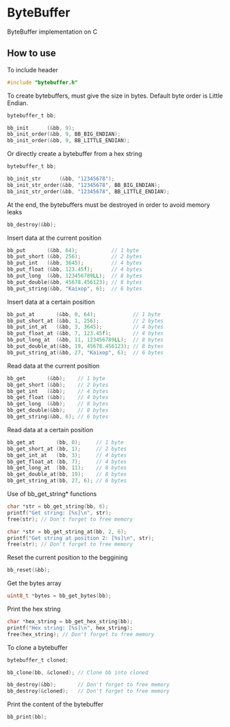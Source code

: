# ByteBuffer #
ByteBuffer implementation on C

## How to use ##
To include header
```c
#include "bytebuffer.h"
```
To create bytebuffers, must give the size in bytes. Default byte order is Little Endian.
```c
bytebuffer_t bb;

bb_init      (&bb, 9);
bb_init_order(&bb, 9, BB_BIG_ENDIAN);
bb_init_order(&bb, 9, BB_LITTLE_ENDIAN);
```
Or directly create a bytebuffer from a hex string
```c
bytebuffer_t bb;

bb_init_str      (&bb, "12345678");
bb_init_str_order(&bb, "12345678", BB_BIG_ENDIAN);
bb_init_str_order(&bb, "12345678", BB_LITTLE_ENDIAN);
```
At the end, the bytebuffers must be destroyed in order to avoid memory leaks
```c
bb_destroy(&bb);
```
Insert data at the current position
```c
bb_put       (&bb, 64);           // 1 byte
bb_put_short (&bb, 256);          // 2 bytes
bb_put_int   (&bb, 3645);         // 4 bytes
bb_put_float (&bb, 123.45f);      // 4 bytes
bb_put_long  (&bb, 123456789LL);  // 8 bytes
bb_put_double(&bb, 45678.456123); // 8 bytes
bb_put_string(&bb, "Kaixop", 6);  // 6 bytes
```
Insert data at a certain position
```c
bb_put_at       (&bb, 0, 64);            // 1 byte
bb_put_short_at (&bb, 1, 256);           // 2 bytes
bb_put_int_at   (&bb, 3, 3645);          // 4 bytes
bb_put_float_at (&bb, 7, 123.45f);       // 4 bytes
bb_put_long_at  (&bb, 11, 123456789LL);  // 8 bytes
bb_put_double_at(&bb, 19, 45678.456123); // 8 bytes
bb_put_string_at(&bb, 27, "Kaixop", 6);  // 6 bytes
```
Read data at the current position
```c
bb_get       (&bb);    // 1 byte
bb_get_short (&bb);    // 2 bytes
bb_get_int   (&bb);    // 4 bytes
bb_get_float (&bb);    // 4 bytes
bb_get_long  (&bb);    // 8 bytes
bb_get_double(&bb);    // 8 bytes
bb_get_string(&bb, 6); // 6 bytes
```
Read data at a certain position
```c
bb_get_at       (bb, 0);     // 1 byte
bb_get_short_at (bb, 1);     // 2 bytes
bb_get_int_at   (bb, 3);     // 4 bytes
bb_get_float_at (bb, 7);     // 4 bytes
bb_get_long_at  (bb, 11);    // 8 bytes
bb_get_double_at(bb, 19);    // 8 bytes
bb_get_string_at(bb, 27, 6); // 6 bytes
```
Use of bb_get_string* functions
```c
char *str = bb_get_string(bb, 6);
printf("Get string: [%s]\n", str);
free(str); // Don't forget to free memory

char *str = bb_get_string_at(bb, 2, 6);
printf("Get string at position 2: [%s]\n", str);
free(str); // Don't forget to free memory
```
Reset the current position to the beggining
```c
bb_reset(&bb);
```
Get the bytes array
```c
uint8_t *bytes = bb_get_bytes(bb);
```
Print the hex string
```c
char *hex_string = bb_get_hex_string(bb);
printf("Hex string: [%s]\n", hex_string);
free(hex_string); // Don't forget to free memory
```
To clone a bytebuffer
```c
bytebuffer_t cloned;

bb_clone(bb, &cloned); // Clone bb into cloned

bb_destroy(&bb);       // Don't forget to free memory
bb_destroy(&cloned);   // Don't forget to free memory
```
Print the content of the bytebuffer
```c
bb_print(bb);
```